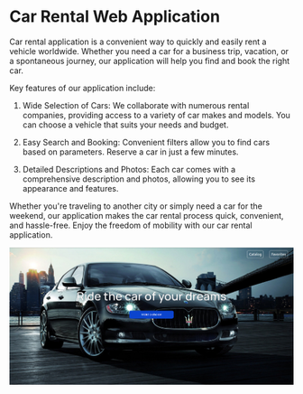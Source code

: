 # Car Rental Web Application

Сar rental application is a convenient way to quickly and easily rent a vehicle
worldwide. Whether you need a car for a business trip, vacation, or a
spontaneous journey, our application will help you find and book the right car.

Key features of our application include:

1.  Wide Selection of Cars: We collaborate with numerous rental companies,
    providing access to a variety of car makes and models. You can choose a
    vehicle that suits your needs and budget.

2.  Easy Search and Booking: Convenient filters allow you to find cars based on
    parameters. Reserve a car in just a few minutes.

3.  Detailed Descriptions and Photos: Each car comes with a comprehensive
    description and photos, allowing you to see its appearance and features.

Whether you're traveling to another city or simply need a car for the weekend,
our application makes the car rental process quick, convenient, and hassle-free.
Enjoy the freedom of mobility with our car rental application.

![Application Main Page](./assets/main-page.png)
